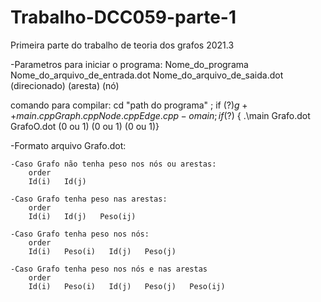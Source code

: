 # Trabalho-DCC059-parte-1
Primeira parte do trabalho de teoria dos grafos 2021.3


-Parametros para iniciar o programa:
Nome_do_programa    Nome_do_arquivo_de_entrada.dot  Nome_do_arquivo_de_saida.dot (direcionado)   (aresta)    (nó)

comando para compilar: cd "path do programa" ; if ($?) { g++ main.cpp Graph.cpp Node.cpp Edge.cpp -o main } ; if ($?) { .\main Grafo.dot GrafoO.dot (0 ou 1) (0 ou 1) (0 ou 1)}


-Formato arquivo Grafo.dot:

    -Caso Grafo não tenha peso nos nós ou arestas:
        order
        Id(i)   Id(j)

    -Caso Grafo tenha peso nas arestas:
        order
        Id(i)   Id(j)   Peso(ij)

    -Caso Grafo tenha peso nos nós:
        order
        Id(i)   Peso(i)   Id(j)   Peso(j)

    -Caso Grafo tenha peso nos nós e nas arestas
        order
        Id(i)   Peso(i)   Id(j)   Peso(j)   Peso(ij)
